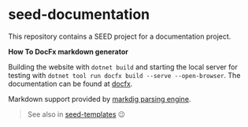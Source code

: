 # seed-documentation

This repository contains a SEED project for a documentation project.


**How To DocFx markdown generator**

Building the website with `dotnet build` and starting the local server for testing with `dotnet tool run docfx build --serve --open-browser`. The documentation can be found at [docfx](https://dotnet.github.io/docfx/).

Markdown support provided by [markdig parsing engine](https://dotnet.github.io/docfx/docs/markdown.html).


> See also in [seed-templates](https://github.com/bqstony/seed-templates/blob/main/architecture/readme.md) 😉
